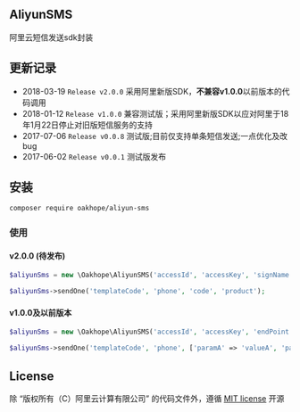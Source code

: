 AliyunSMS
---------

阿里云短信发送sdk封装

## 更新记录


* 2018-03-19 `Release v2.0.0` 采用阿里新版SDK，**不兼容v1.0.0**以前版本的代码调用
* 2018-01-12 `Release v1.0.0` 兼容测试版；采用阿里新版SDK以应对阿里于18年1月22日停止对旧版短信服务的支持
* 2017-07-06 `Release v0.0.8` 测试版;目前仅支持单条短信发送;一点优化及改bug
* 2017-06-02 `Release v0.0.1` 测试版发布

## 安装

```bash
composer require oakhope/aliyun-sms
```

### 使用


#### v2.0.0 (待发布)
```php
$aliyunSms = new \Oakhope\AliyunSMS('accessId', 'accessKey', 'signName');

$aliyunSms->sendOne('templateCode', 'phone', 'code', 'product');
```

#### v1.0.0及以前版本
```php
$aliyunSms = new \Oakhope\AliyunSMS('accessId', 'accessKey', 'endPoint', 'topicName', 'signName');

$aliyunSms->sendOne('templateCode', 'phone', ['paramA' => 'valueA', 'paramB' => 'valueB']);
```

## License
除 “版权所有（C）阿里云计算有限公司” 的代码文件外，遵循 [MIT license](http://opensource.org/licenses/MIT) 开源
